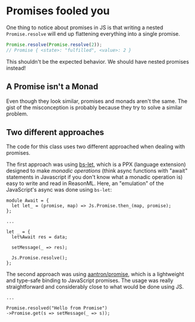 # Promises fooled you

One thing to notice about promises in JS is that writing a nested `Promise.resolve` will end up flattening everything into a single promise.

```js
Promise.resolve(Promise.resolve(2));
// Promise { <state>: "fulfilled", <value>: 2 }
```

This shouldn't be the expected behavior. We should have nested promises instead!

## A Promise isn't a Monad

Even though they look similar, promises and monads aren't the same. The gist of the misconception is probably because they try to solve a similar problem.

## Two different approaches

The code for this class uses two different approached when dealing with promises.

The first approach was using [bs-let](https://github.com/reasonml-labs/bs-let), which is a PPX (language extension) designed to make _monadic operations_ (think async functions with "await" statements in Javascript if you don't know what a monadic operation is) easy to write and read in ReasonML. Here, an "emulation" of the JavaScript's async was done using `bs-let`:

```reason
module Await = {
  let let_ = (promise, map) => Js.Promise.then_(map, promise);
};

...

let _ = {
  let%Await res = data;

  setMessage(_ => res);

  Js.Promise.resolve();
};
```

The second approach was using [aantron/promise](https://github.com/aantron/promise), which is a lightweight and type-safe binding to JavaScript promises. The usage was really straightforward and considerably close to what would be done using JS.

```reason
...

Promise.resolved("Hello from Promise")
->Promise.get(s => setMessage(_ => s));
```
